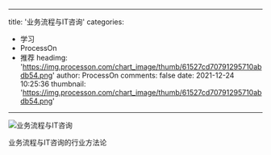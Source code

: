 
---
title: '业务流程与IT咨询'
categories: 
 - 学习
 - ProcessOn
 - 推荐
headimg: 'https://img.processon.com/chart_image/thumb/61527cd70791295710abdb54.png'
author: ProcessOn
comments: false
date: 2021-12-24 10:25:36
thumbnail: 'https://img.processon.com/chart_image/thumb/61527cd70791295710abdb54.png'
---

<div>   
<img class="thumb" alt="业务流程与IT咨询" src="https://img.processon.com/chart_image/thumb/61527cd70791295710abdb54.png" referrerpolicy="no-referrer">
<p>业务流程与IT咨询的行业方法论</p>  
</div>
            